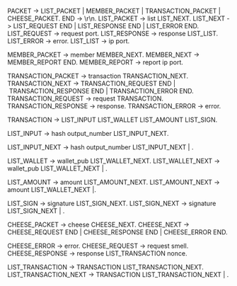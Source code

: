 PACKET -> LIST_PACKET | MEMBER_PACKET | TRANSACTION_PACKET | CHEESE_PACKET.
END -> \r\n.
LIST_PACKET -> list LIST_NEXT. LIST_NEXT -> LIST_REQUEST END | LIST_RESPONSE END | LIST_ERROR END.
LIST_REQUEST -> request port.
LIST_RESPONSE -> response LIST_LIST.
LIST_ERROR -> error.
LIST_LIST -> ip port.
 
MEMBER_PACKET -> member MEMBER_NEXT.
MEMBER_NEXT -> MEMBER_REPORT END.
MEMBER_REPORT -> report ip port.

TRANSACTION_PACKET -> transaction TRANSACTION_NEXT. 
TRANSACTION_NEXT -> TRANSACTION_REQUEST END | TRANSACTION_RESPONSE END | TRANSACTION_ERROR END.
TRANSACTION_REQUEST -> request TRANSACTION.
TRANSACTION_RESPONSE -> response.
TRANSACTION_ERROR -> error.

TRANSACTION -> LIST_INPUT LIST_WALLET LIST_AMOUNT LIST_SIGN.

LIST_INPUT -> hash output_number LIST_INPUT_NEXT.

LIST_INPUT_NEXT -> hash output_number LIST_INPUT_NEXT | .

LIST_WALLET -> wallet_pub LIST_WALLET_NEXT.
LIST_WALLET_NEXT -> wallet_pub LIST_WALLET_NEXT | .

LIST_AMOUNT -> amount LIST_AMOUNT_NEXT. 
LIST_AMOUNT_NEXT -> amount LIST_WALLET_NEXT |.

LIST_SIGN -> signature LIST_SIGN_NEXT.
LIST_SIGN_NEXT -> signature LIST_SIGN_NEXT | .

CHEESE_PACKET -> cheese CHEESE_NEXT.
CHEESE_NEXT -> CHEESE_REQUEST END | CHEESE_RESPONSE END | CHEESE_ERROR END.

CHEESE_ERROR -> error.
CHEESE_REQUEST -> request smell.
CHEESE_RESPONSE -> response LIST_TRANSACTION nonce.

LIST_TRANSACTION -> TRANSACTION LIST_TRANSACTION_NEXT.
LIST_TRANSACTION_NEXT ->  TRANSACTION LIST_TRANSACTION_NEXT | .
